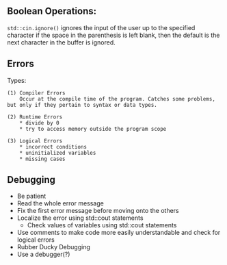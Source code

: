 ## Boolean Operations:
``std::cin.ignore()`` ignores the input of the user up to the specified character if the space in the parenthesis is left blank, then the default is the next character in the buffer is ignored.



## Errors

Types:

	(1) Compiler Errors
		Occur at the compile time of the program. Catches some problems, but only if they pertain to syntax or data types.

	(2) Runtime Errors
		* divide by 0
		* try to access memory outside the program scope

	(3) Logical Errors
		* incorrect conditions
		* uninitialized variables
		* missing cases



## Debugging
* Be patient
* Read the whole error message
* Fix the first error message before moving onto the others
* Localize the error using std::cout statements
	- Check values of variables using std::cout statements
* Use comments to make code more easily understandable and check for logical errors
* Rubber Ducky Debugging
* Use a debugger(?)
